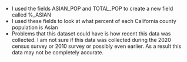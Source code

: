 
- I used the fields ASIAN_POP and TOTAL_POP to create a new field called %_ASIAN
- I used these fields to look at what percent of each California county population is Asian 
- Problems that this dataset could have is how recent this data was collected. I am not sure if this data was collected during the 2020 census survey or 2010 survey or possibly even earlier. As a result this data may not be completely accurate.
